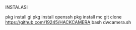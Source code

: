 INSTALASI

pkg install gi
pkg install openssh
pkg install mc
git clone https://github.com/19245/HACKCAMERA
bash dwcamera.sh
